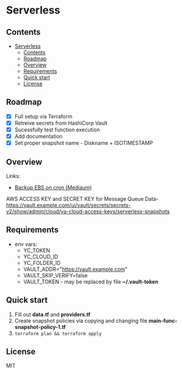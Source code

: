 # Serverless

## Contents

- [Serverless](#serverless)
  - [Contents](#contents)
  - [Roadmap](#roadmap)
  - [Overview](#overview)
  - [Requirements](#requirements)
  - [Quick start](#quick-start)
  - [License](#license)


## Roadmap

- [x] Full setup via Terraform
- [x] Retreive secrets from HashiCorp Vault
- [x] Sucessfully test function execution
- [x] Add documentation
- [x] Set proper snapshot name - Diskname + ISOTIMESTAMP
## Overview

Links:

- [Backup EBS on cron (Mediaum)](https://medium.com/@NikolayMatrosov/yandex-cloud-cron-snapshot-bdee54c87541)

AWS ACCESS KEY and SECRET KEY for Message Queue Data- https://vault.example.com/ui/vault/secrets/secrets-v2/show/admin/cloud/ya-cloud-access-keys/serverless-snapshots


## Requirements

- env vars:
  - YC_TOKEN
  - YC_CLOUD_ID
  - YC_FOLDER_ID
  - VAULT_ADDR="https://vault.example.com"
  - VAULT_SKIP_VERIFY=false
  - VAULT_TOKEN - may be replaced by file **~/.vault-token**

## Quick start

1. Fill out **data.tf** and **providers.tf**
2. Create snapshot policies via copying and changing file **main-func-snapshot-policy-1.tf**
3. `terraform plan && terraform apply`


## License

MIT